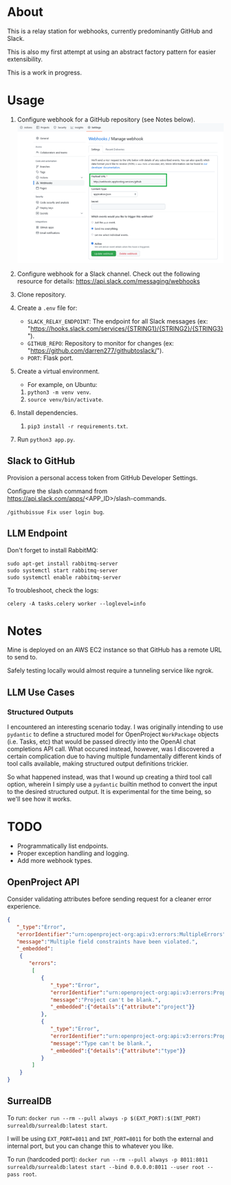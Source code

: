 # About

This is a relay station for webhooks, currently predominantly GitHub and Slack.

This is also my first attempt at using an abstract factory pattern for easier extensibility.

This is a work in progress.


# Usage

1. Configure webhook for a GitHub repository (see Notes below).
![](RepoWebhooks.png)

2. Configure webhook for a Slack channel.
Check out the following resource for details:
https://api.slack.com/messaging/webhooks

3. Clone repository.

4. Create a `.env` file for:
   - `SLACK_RELAY_ENDPOINT`: The endpoint for all Slack messages (ex: "https://hooks.slack.com/services/{STRING1}/{STRING2}/{STRING3}").
   - `GITHUB_REPO`: Repository to monitor for changes (ex: "https://github.com/darren277/githubtoslack/").
   - `PORT`: Flask port.

5. Create a virtual environment.
   - For example, on Ubuntu:
   1. `python3 -m venv venv`.
   2. `source venv/bin/activate`.

6. Install dependencies.
   1. `pip3 install -r requirements.txt`.

7. Run `python3 app.py`.

## Slack to GitHub

Provision a personal access token from GitHub Developer Settings.

Configure the slash command from https://api.slack.com/apps/<APP_ID>/slash-commands.

`/githubissue Fix user login bug`.

## LLM Endpoint

Don't forget to install RabbitMQ:

```shell
sudo apt-get install rabbitmq-server
sudo systemctl start rabbitmq-server
sudo systemctl enable rabbitmq-server
```

To troubleshoot, check the logs:

```shell
celery -A tasks.celery worker --loglevel=info
```

# Notes

Mine is deployed on an AWS EC2 instance so that GitHub has a remote URL to send to.

Safely testing locally would almost require a tunneling service like ngrok.

## LLM Use Cases

### Structured Outputs

I encountered an interesting scenario today. I was originally intending to use `pydantic` to define a structured model for OpenProject `WorkPackage` objects (i.e. Tasks, etc) that would be passed directly into the OpenAI chat completions API call. What occured instead, however, was I discovered a certain complication due to having multiple fundamentally different kinds of tool calls available, making structured output definitions trickier.

So what happened instead, was that I wound up creating a third tool call option, wherein I simply use a `pydantic` builtin method to convert the input to the desired structured output. It is experimental for the time being, so we'll see how it works.

# TODO

- Programmatically list endpoints.
- Proper exception handling and logging.
- Add more webhook types.


## OpenProject API

Consider validating attributes before sending request for a cleaner error experience.

```json
{
   "_type":"Error",
   "errorIdentifier":"urn:openproject-org:api:v3:errors:MultipleErrors",
   "message":"Multiple field constraints have been violated.",
   "_embedded":
    {
       "errors":
        [
           {
              "_type":"Error",
              "errorIdentifier":"urn:openproject-org:api:v3:errors:PropertyConstraintViolation",
              "message":"Project can't be blank.",
              "_embedded":{"details":{"attribute":"project"}}
           },
           {
              "_type":"Error",
              "errorIdentifier":"urn:openproject-org:api:v3:errors:PropertyConstraintViolation",
              "message":"Type can't be blank.",
              "_embedded":{"details":{"attribute":"type"}}
           }
        ]
    }
}
```

## SurrealDB

To run: `docker run --rm --pull always -p $(EXT_PORT):$(INT_PORT) surrealdb/surrealdb:latest start`.

I will be using `EXT_PORT=8011` and `INT_PORT=8011` for both the external and internal port, but you can change this to whatever you like.

To run (hardcoded port): `docker run --rm --pull always -p 8011:8011 surrealdb/surrealdb:latest start --bind 0.0.0.0:8011 --user root --pass root`.
